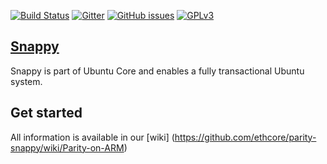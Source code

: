 [![Build Status](https://travis-ci.org/ethcore/parity-snappy.svg?branch=master)](https://travis-ci.org/ethcore/parity-snappy) [![Gitter](https://badges.gitter.im/ethcore/parity.svg)](https://gitter.im/ethcore/parity?utm_source=badge&utm_medium=badge&utm_campaign=pr-badge) [![GitHub issues](https://img.shields.io/github/issues/ethcore/parity-snappy.svg)](https://github.com/ethcore/parity-snappy/issues) [![GPLv3](https://camo.githubusercontent.com/d05a63574271f18dea2d8139826fbf59d706f026/68747470733a2f2f696d672e736869656c64732e696f2f62616467652f6c6963656e73652d47504c25323076332d677265656e2e737667)](http://www.gnu.org/licenses/gpl-3.0.en.html)
## [Snappy](https://github.com/ubuntu-core/snappy)
Snappy is part of Ubuntu Core and enables a fully transactional Ubuntu system.

## Get started

All information is available in our [wiki] (https://github.com/ethcore/parity-snappy/wiki/Parity-on-ARM)
